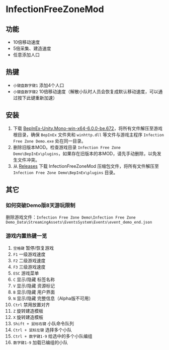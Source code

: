 # InfectionFreeZoneMod

## 功能

* 10倍移动速度
* 5倍采集、建造速度
* 任意添加人口

## 热键

* `小键盘数字键1` 添加4个人口
* `小键盘数字键2` 10倍移动速度（解散小队时人员会恢复成默认移动速度，可以通过按下此键重新加速）

## 安装

1. 下载 [BepInEx-Unity.Mono-win-x64-6.0.0-be.672](https://builds.bepinex.dev/projects/bepinex_be/672/BepInEx-Unity.Mono-win-x64-6.0.0-be.672%2B472e950.zip)，将所有文件解压至游戏根目录，确保 `BepInEx` 文件夹和 `winhttp.dll` 等文件与游戏主程序 `Infection Free Zone Demo.exe` 处在同一目录。
2. 删除旧版本MOD。检查游戏目录 `Infection Free Zone Demo\BepInEx\plugins`，如果存在旧版本的本MOD，请先手动删除，以免发生文件冲突。
3. 从 [Releases](https://github.com/abevol/InfectionFreeZoneMod/releases) 下载 InfectionFreeZoneMod 压缩包文件，将所有文件解压至 `Infection Free Zone Demo\BepInEx\plugins` 目录。

## 其它

### 如何突破Demo版8天游玩限制

删除游戏文件：`Infection Free Zone Demo\Infection Free Zone Demo_Data\StreamingAssets\EventsSystem\Events\event_demo_end.json`

### 游戏内置热键一览

1. `空格键` 暂停/恢复游戏
2. `F1` 一级游戏速度
3. `F2` 二级游戏速度
4. `F3` 三级游戏速度
5. `ESC` 游戏菜单
6. `C` 显示/隐藏 标签名称
7. `V` 显示/隐藏 资源标记
8. `B` 显示/隐藏 用户界面
9. `N` 显示/隐藏 完整信息（Alpha版不可用）
10. `Ctrl` 禁用放置对齐
11. `Z` 旋转建造模板
12. `X` 旋转建造模板
13. `Shift + 鼠标右键` 小队命令队列
14. `Ctrl + 鼠标左键` 选择多个小队
15. `Ctrl + 数字键1-9` 给选中的多个小队编组
16. `数字键1-9` 加载已编组的小队
